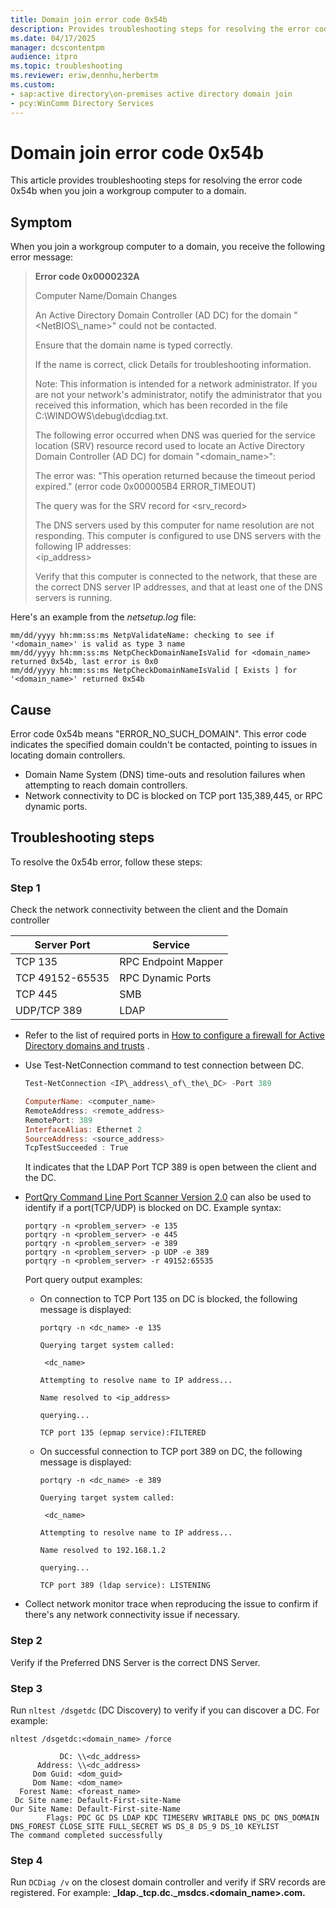 ```yaml
---
title: Domain join error code 0x54b
description: Provides troubleshooting steps for resolving the error code 0x54b when you join a workgroup computer to a domain.
ms.date: 04/17/2025
manager: dcscontentpm
audience: itpro
ms.topic: troubleshooting
ms.reviewer: eriw,dennhu,herbertm
ms.custom:
- sap:active directory\on-premises active directory domain join
- pcy:WinComm Directory Services
---
```

# Domain join error code 0x54b

This article provides troubleshooting steps for resolving the error code 0x54b when you join a workgroup computer to a domain.

## Symptom

When you join a workgroup computer to a domain, you receive the following error message:

> **Error code 0x0000232A**
>
> Computer Name/Domain Changes
>
> An Active Directory Domain Controller (AD DC) for the domain "\<NetBIOS\\_name>" could not be contacted.
>
> Ensure that the domain name is typed correctly.
>
> If the name is correct, click Details for troubleshooting information.
>
> Note: This information is intended for a network administrator. If you are not your network's administrator, notify the administrator that you received this information, which has been recorded in the file C:\WINDOWS\debug\dcdiag.txt.
>
> The following error occurred when DNS was queried for the service location (SRV) resource record used to locate an Active Directory Domain Controller (AD DC) for domain "\<domain\_name>":
>
> The error was: "This operation returned because the timeout period expired." (error code 0x000005B4 ERROR\_TIMEOUT)
>
> The query was for the SRV record for \<srv\_record>
>
> The DNS servers used by this computer for name resolution are not responding. This computer is configured to use DNS servers with the following IP addresses:  
> \<ip\_address>
>
> Verify that this computer is connected to the network, that these are the correct DNS server IP addresses, and that at least one of the DNS servers is running.

Here's an example from the *netsetup.log* file:

```output
mm/dd/yyyy hh:mm:ss:ms NetpValidateName: checking to see if '<domain_name>' is valid as type 3 name
mm/dd/yyyy hh:mm:ss:ms NetpCheckDomainNameIsValid for <domain_name> returned 0x54b, last error is 0x0
mm/dd/yyyy hh:mm:ss:ms NetpCheckDomainNameIsValid [ Exists ] for '<domain_name>' returned 0x54b
```

## Cause

Error code 0x54b means "ERROR\_NO\_SUCH\_DOMAIN". This error code indicates the specified domain couldn't be contacted, pointing to issues in locating domain controllers.

* Domain Name System (DNS) time-outs and resolution failures when attempting to reach domain controllers.
* Network connectivity to DC is blocked on TCP port 135,389,445, or RPC dynamic ports.

## Troubleshooting steps

To resolve the 0x54b error, follow these steps:

### Step 1

Check the network connectivity between the client and the Domain controller

| Server Port     | Service             |
| --------------- | ------------------- |
| TCP 135         | RPC Endpoint Mapper |
| TCP 49152-65535 | RPC Dynamic Ports   |
| TCP 445         | SMB                 |
| UDP/TCP 389     | LDAP                |

* Refer to the list of required ports in [How to configure a firewall for Active Directory domains and trusts](config-firewall-for-ad-domains-and-trusts.md) .

* Use Test-NetConnection command to test connection between DC.

  ```powershell
  Test-NetConnection <IP\_address\_of\_the\_DC> -Port 389

  ComputerName: <computer_name>
  RemoteAddress: <remote_address>
  RemotePort: 389
  InterfaceAlias: Ethernet 2
  SourceAddress: <source_address>
  TcpTestSucceeded : True
  ```

  It indicates that the LDAP Port TCP 389 is open between the client and the DC.

* [PortQry Command Line Port Scanner Version 2.0](https://www.microsoft.com/download/details.aspx?id=17148) can also be used to identify if a port(TCP/UDP) is blocked on DC. Example syntax:

  ```console
  portqry -n <problem_server> -e 135
  portqry -n <problem_server> -e 445
  portqry -n <problem_server> -e 389
  portqry -n <problem_server> -p UDP -e 389
  portqry -n <problem_server> -r 49152:65535
  ```

  Port query output examples:

  * On connection to TCP Port 135 on DC is blocked, the following message is displayed:

    ```console
    portqry -n <dc_name> -e 135

    Querying target system called:

     <dc_name>

    Attempting to resolve name to IP address...

    Name resolved to <ip_address>

    querying...

    TCP port 135 (epmap service):FILTERED
    ```

  * On successful connection to TCP port 389 on DC, the following message is displayed:

    ```console
    portqry -n <dc_name> -e 389

    Querying target system called:

     <dc_name>

    Attempting to resolve name to IP address...

    Name resolved to 192.168.1.2

    querying...

    TCP port 389 (ldap service): LISTENING
    ```

* Collect network monitor trace when reproducing the issue to confirm if there's any network connectivity issue if necessary.

### Step 2

Verify if the Preferred DNS Server is the correct DNS Server.

### Step 3

Run `nltest /dsgetdc` (DC Discovery) to verify if you can discover a DC. For example:

```console
nltest /dsgetdc:<domain_name> /force

           DC: \\<dc_address>
      Address: \\<dc_address>
     Dom Guid: <dom_guid>
     Dom Name: <dom_name>
  Forest Name: <foreast_name>
 Dc Site name: Default-First-site-Name
Our Site Name: Default-First-site-Name
        Flags: PDC GC DS LDAP KDC TIMESERV WRITABLE DNS_DC DNS_DOMAIN DNS_FOREST CLOSE_SITE FULL_SECRET WS DS_8 DS_9 DS_10 KEYLIST
The command completed successfully
```

### Step 4

Run `DCDiag /v` on the closest domain controller and verify if SRV records are registered. For example: **\_ldap.\_tcp.dc.\_msdcs.\<domain\_name>.com.**
